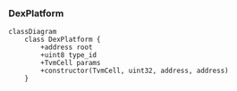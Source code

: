 ### DexPlatform

```mermaid
classDiagram   
    class DexPlatform {
        +address root
        +uint8 type_id
        +TvmCell params
        +constructor(TvmCell, uint32, address, address)
    }
```
